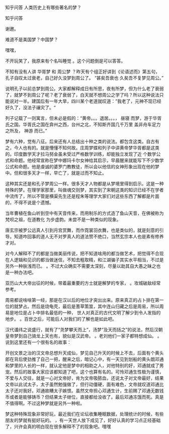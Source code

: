  
 知乎问答 人类历史上有哪些著名的梦？ 
 
 
 
 
 
 知乎问答 
 
 

 

 谢邀。 

 难道不是美国梦？中国梦？ 

 嘿嘿， 

 不开玩笑了，我原来有个名叫睡觉 。这个问题倒是可以答答。 

 不知有没有人讲 华胥梦 和 周公梦 ？昨天有个组正好讲到《论语述而》第五句，孔子自叹太过衰老，自己好久没梦到周公了。 “甚矣吾衰也 久矣吾不复梦见周公。” 

 说明孔子以前总梦到周公。大家都解释成日有所思，夜有所梦，但为什么老了衰弱了，就梦不到周公了呢？老了衰弱了，白天就不想周公之学了吗？所以这种说法只能说对一半。建国后有一年大旱，四川某个老道就叹道：”我老了，元神不现已经好久了，没法子禳灾了。“ 

 列子记载了一则寓言，但未必是假的：“黄帝。。。退居。。。， 昼寝 而梦，游于华胥氏之国。华胥氏之国在弇州之西，台州之北，不知斯齐国几千万里 盖非舟车足力之所及， 神游 而已。” 

 梦有六种，觉有八征。后来还有人总结出十种之类的说法。都包含这类。自古有之，今人也有的。就是懵懂不知何故。庄周梦蝶和列子中讲黄帝梦华胥都是这类的。印度数学天才拉马努金虽未受过严格数学训练，却能独立发现了近 个数学公式和命题。他经常宣称在梦中娜玛卡尔女神给其启示，早晨醒来就能写下不少数学公式和命题。他是虔诚的婆罗门教教徒，所以会以他信的女神形象出现在他的梦中。但和很多天才一样，早亡了，就是过而不知止。 

 这种其实还是和孔子梦周公一样。很多天才人物都是从梦境里得到启示。这是一种特殊的梦。在理学家那里，叫做魂交则梦，其实到了宋朝这类的知识已经不在学者中流传了，所以不管是横渠先生还是程朱等理学大家们对这些东西了解都是片面的，不得不说是个遗憾。 

 当年曹植在鱼山听到空中有天音传来，而用制乐的方式造了鱼山天音，在佛被称为梵呗之祖，在道教化 为步虚韵。未尝不是一种类似的现象。 

 唐玄宗被罗公远真人引到月宫赏舞，而作霓裳羽衣舞，也是类似的，就是刻意的引导。知道咋回事的道人无不对罗真人的道法赞不绝口，当然玄宗本人也是素有修养才对。 

 对今人解释不了的都是当做美丽传说，把不知道啥用的都当做艺术，把觉得不合现在人逻辑和见识的都当做迷信，不知去粗取精，和江湖骗子其实水平相当，不过是另外一种肤浅而已。 。不过大众确实不需要太深刻，尽量以助其自大愚之昧之也是一种办法吧。 

 亚历山大大帝出征的时候，带着最重要的方士就是解梦的专家， 。攻城破敌经常参考。 

 周易都说啥啥第一经，那是在汉以后的地位才突出出来。原来真正的占卜排在第一位的就梦占。然后是烧龟壳，最后是蓍草策筮，其中连山归藏之后是周易，所以周易是地位是占卜中排名最低的一种， 世人对真正的古代文明了解少到令人发指的地步。 。百世之后，可能后人对我们的了解也是如此吧。 

 汉代谶纬之说盛行，就有了“尧梦攀天而上”，汤梦“及天而括之”的说法，然后汉朝皇帝梦到自己骑龙上天也有，貌似是汉武帝。 。老刘他们一家子都特想成仙。 。说到这里还有一个很有名的故事： 

 开创文景之治的汉文帝总想升天成仙，梦见自己升天的时候上不去，后面有个黄头郎在背后使劲推了自己一把，醒来之后，暗记心中，有一天见到划船的黄头朗邓通和梦里的人长的一样，就认定他是梦中的相助之人，对他特别的好，邓通就成了男宠。然后的故事大家应该都知道了吧，这个也算有名的。可怜邓通生性极为谨慎，不爱与人交往，就是一心对文帝好，肯为文帝吸脓血，还说太子对文帝最好，结果文帝以此试太子，太子虽然勉强做了，但行动僵硬，面有难色，文帝就叹道邓通比太子还对我好。邓通故糟太子嫉恨。虽然文帝担心邓通生计，生前赐了邓通无数钱币或者是能够铸币？但结果太子继位，直接都给没收了。最后邓通冻饿而死。真是不值得啊。不过这种梦就是另外一种啦。 

 梦这种特殊现象非常好玩，最近我们在论坛收集睡眠数据，处理统计的时候，有些朋友的梦就有挺好玩的。 ，有一天世人放下成见了，好好认真的学习点正经基础了，兴许会真的明白现在很多解释不了的现象吧。嘿嘿 